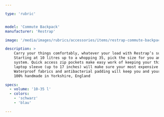 ```yaml
---

type: 'rubric'


model: 'Commute Backpack'
manufacturer: 'Restrap'

image: '/media/images/rubrics/accessories/items/restrap-commute-backpack-black.jpeg'

description: >
    Carry your things comfortably, whatever your load with Restrap’s super functional backpack.
    Starting at 10 litres up to a whopping 35, pick the size for you and adjust using our compression 
    system. Quick access zip pockets make easy work of keeping your things safe, whilst the internal 
    laptop sleeve (up to 17 inches) will make sure your most expensive item is always secure.
    Waterproof fabrics and antibacterial padding will keep you and your bag fresh and dry.
    100% handmade in Yorkshire, England

specs:
  - volume: '10-35 l'
  - colors:
    - 'schwarz'
    - 'blau'

---
```

